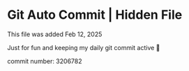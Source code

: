 # Git Auto Commit | Hidden File

This file was added Feb 12, 2025

Just for fun and keeping my daily git commit active 🤪

commit number: 3206782
